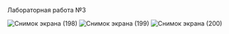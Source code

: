 Лабораторная работа №3

![Снимок экрана (198)](https://github.com/wolf22235/Laba3/assets/99040264/426949b3-264b-437b-9327-58965ca6690a)
![Снимок экрана (199)](https://github.com/wolf22235/Laba3/assets/99040264/fdfba466-8824-4d70-8b88-82852e42ec31)
![Снимок экрана (200)](https://github.com/wolf22235/Laba3/assets/99040264/fd0ffdac-99fb-4a89-92f6-6212cd8699d0)

